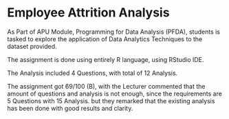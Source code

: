 # Employee Attrition Analysis

As Part of APU Module, Programming for Data Analysis (PFDA), students is tasked to explore the application of Data Analytics Techniques to the dataset provided.

The assignment is done using entirely R language, using RStudio IDE.

The Analysis included 4 Questions, with total of 12 Analysis.

The assignment got 69/100 (B), with the Lecturer commented that the amount of questions and analysis is not enough, since the requirements are
5 Questions with 15 Analysis. but they remarked that the existing analysis has been done with good results and clarity.
